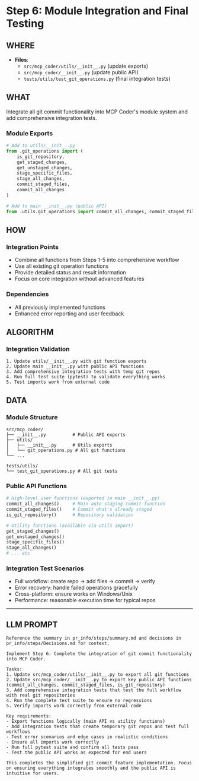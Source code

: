 # Step 6: Module Integration and Final Testing

## WHERE  
- **Files**: 
  - `src/mcp_coder/utils/__init__.py` (update exports)
  - `src/mcp_coder/__init__.py` (update public API)
  - `tests/utils/test_git_operations.py` (final integration tests)

## WHAT
Integrate all git commit functionality into MCP Coder's module system and add comprehensive integration tests.

### Module Exports
```python
# Add to utils/__init__.py
from .git_operations import (
    is_git_repository,
    get_staged_changes,
    get_unstaged_changes,
    stage_specific_files,
    stage_all_changes,
    commit_staged_files,
    commit_all_changes
)

# Add to main __init__.py (public API)
from .utils.git_operations import commit_all_changes, commit_staged_files, is_git_repository
```

## HOW
### Integration Points
- Combine all functions from Steps 1-5 into comprehensive workflow
- Use all existing git operation functions
- Provide detailed status and result information
- Focus on core integration without advanced features

### Dependencies  
- All previously implemented functions
- Enhanced error reporting and user feedback

## ALGORITHM
### Integration Validation
```
1. Update utils/__init__.py with git function exports
2. Update main __init__.py with public API functions  
3. Add comprehensive integration tests with temp git repos
4. Run full test suite (pytest) to validate everything works
5. Test imports work from external code
```

## DATA
### Module Structure
```
src/mcp_coder/
├── __init__.py          # Public API exports
├── utils/
│   ├── __init__.py      # Utils exports  
│   └── git_operations.py # All git functions
└── ...

tests/utils/
└── test_git_operations.py # All git tests
```

### Public API Functions
```python
# High-level user functions (exported in main __init__.py)
commit_all_changes()     # Main auto-staging commit function
commit_staged_files()    # Commit what's already staged
is_git_repository()      # Repository validation

# Utility functions (available via utils import)  
get_staged_changes()
get_unstaged_changes()
stage_specific_files()
stage_all_changes()
# ... etc
```

### Integration Test Scenarios
- Full workflow: create repo → add files → commit → verify
- Error recovery: handle failed operations gracefully
- Cross-platform: ensure works on Windows/Unix
- Performance: reasonable execution time for typical repos

---

## LLM PROMPT
```
Reference the summary in pr_info/steps/summary.md and decisions in pr_info/steps/Decisions.md for context.

Implement Step 6: Complete the integration of git commit functionality into MCP Coder.

Tasks:
1. Update src/mcp_coder/utils/__init__.py to export all git functions
2. Update src/mcp_coder/__init__.py to export key public API functions (commit_all_changes, commit_staged_files, is_git_repository)
3. Add comprehensive integration tests that test the full workflow with real git repositories
4. Run the complete test suite to ensure no regressions
5. Verify imports work correctly from external code

Key requirements:
- Export functions logically (main API vs utility functions)
- Add integration tests that create temporary git repos and test full workflows
- Test error scenarios and edge cases in realistic conditions
- Ensure all imports work correctly
- Run full pytest suite and confirm all tests pass
- Test the public API works as expected for end users

This completes the simplified git commit feature implementation. Focus on ensuring everything integrates smoothly and the public API is intuitive for users.
```

